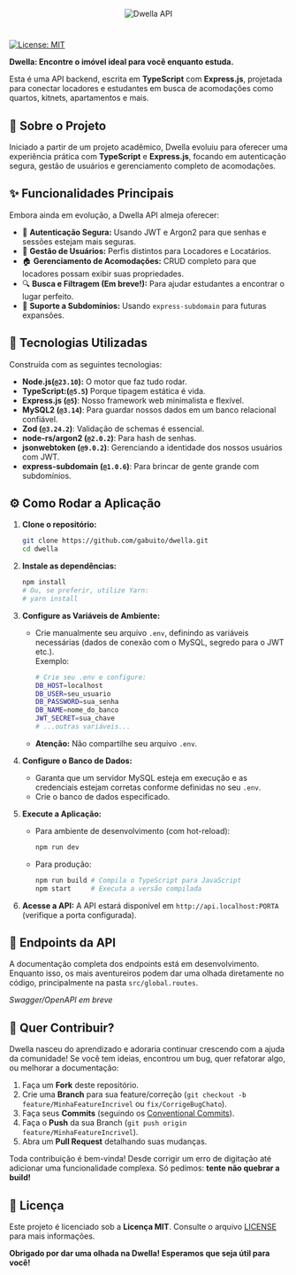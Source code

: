 <p align="center">
  <img src="https://github.com/user-attachments/assets/9d1babb3-8010-4616-81c1-06585e787cb5" alt="Dwella API"/>
</p>

#

[![License: MIT](https://img.shields.io/badge/License-MIT-yellow.svg)](https://opensource.org/licenses/MIT)

**Dwella: Encontre o imóvel ideal para você enquanto estuda.**  

Esta é uma API backend, escrita em **TypeScript** com **Express.js**, projetada para conectar locadores e estudantes em busca de acomodações como quartos, kitnets, apartamentos e mais.

## 🤔 Sobre o Projeto

Iniciado a partir de um projeto acadêmico, Dwella evoluiu para oferecer uma experiência prática com **TypeScript** e **Express.js**, focando em autenticação segura, gestão de usuários e gerenciamento completo de acomodações.

## ✨ Funcionalidades Principais

Embora ainda em evolução, a Dwella API almeja oferecer:

*   🔑 **Autenticação Segura:** Usando JWT e Argon2 para que senhas e sessões estejam mais seguras.
*   👤 **Gestão de Usuários:** Perfis distintos para Locadores e Locatários.
*   🏠 **Gerenciamento de Acomodações:** CRUD completo para que locadores possam exibir suas propriedades.
*   🔍 **Busca e Filtragem (Em breve!):** Para ajudar estudantes a encontrar o lugar perfeito.
*   🔗 **Suporte a Subdomínios:** Usando `express-subdomain` para futuras expansões.

## 🚀 Tecnologias Utilizadas

Construída com as seguintes tecnologias:

*   **Node.js(`@23.10`):** O motor que faz tudo rodar.
*   **TypeScript:(`@5.5`)** Porque tipagem estática é vida.
*   **Express.js (`@5`)**: Nosso framework web minimalista e flexível.
*   **MySQL2 (`@3.14`)**: Para guardar nossos dados em um banco relacional confiável.
*   **Zod (`@3.24.2`)**: Validação de schemas é essencial.
*   **node-rs/argon2 (`@2.0.2`)**: Para hash de senhas.
*   **jsonwebtoken (`@9.0.2`)**: Gerenciando a identidade dos nossos usuários com JWT.
*   **express-subdomain (`@1.0.6`)**: Para brincar de gente grande com subdomínios.

## ⚙️ Como Rodar a Aplicação

1.  **Clone o repositório:**
    ```bash
    git clone https://github.com/gabuito/dwella.git
    cd dwella
    ```

2.  **Instale as dependências:**
    ```bash
    npm install
    # Ou, se preferir, utilize Yarn:
    # yarn install
    ```

3.  **Configure as Variáveis de Ambiente:**
    *   Crie manualmente seu arquivo `.env`, definindo as variáveis necessárias (dados de conexão com o MySQL, segredo para o JWT etc.).  
        Exemplo:
        ```bash
        # Crie seu .env e configure:
        DB_HOST=localhost
        DB_USER=seu_usuario
        DB_PASSWORD=sua_senha
        DB_NAME=nome_do_banco
        JWT_SECRET=sua_chave
        # ...outras variáveis...
        ```
    *   **Atenção:** Não compartilhe seu arquivo `.env`.

4.  **Configure o Banco de Dados:**
    *   Garanta que um servidor MySQL esteja em execução e as credenciais estejam corretas conforme definidas no seu `.env`.
    *   Crie o banco de dados especificado.

5.  **Execute a Aplicação:**
    *   Para ambiente de desenvolvimento (com hot-reload):
        ```bash
        npm run dev
        ```
    *   Para produção:
        ```bash
        npm run build # Compila o TypeScript para JavaScript
        npm start     # Executa a versão compilada
        ```

6.  **Acesse a API:** A API estará disponível em `http://api.localhost:PORTA` (verifique a porta configurada).

## 📖 Endpoints da API

A documentação completa dos endpoints está em desenvolvimento. Enquanto isso, os mais aventureiros podem dar uma olhada diretamente no código, principalmente na pasta `src/global.routes`.

*Swagger/OpenAPI em breve*

## 🤝 Quer Contribuir?

Dwella nasceu do aprendizado e adoraria continuar crescendo com a ajuda da comunidade! Se você tem ideias, encontrou um bug, quer refatorar algo, ou melhorar a documentação:

1.  Faça um **Fork** deste repositório.
2.  Crie uma **Branch** para sua feature/correção (`git checkout -b feature/MinhaFeatureIncrivel` ou `fix/CorrigeBugChato`).
3.  Faça seus **Commits** (seguindo os [Conventional Commits](https://www.conventionalcommits.org/)).
4.  Faça o **Push** da sua Branch (`git push origin feature/MinhaFeatureIncrivel`).
5.  Abra um **Pull Request** detalhando suas mudanças.

Toda contribuição é bem-vinda! Desde corrigir um erro de digitação até adicionar uma funcionalidade complexa. Só pedimos: **tente não quebrar a build!**

## 📜 Licença

Este projeto é licenciado sob a **Licença MIT**. Consulte o arquivo [LICENSE](LICENSE) para mais informações.

**Obrigado por dar uma olhada na Dwella! Esperamos que seja útil para você!**
